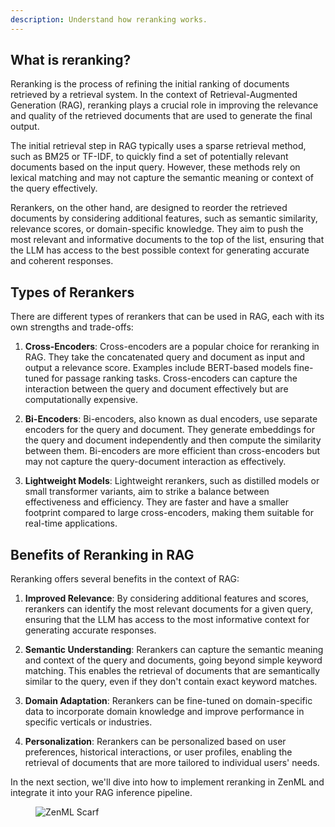 ```yaml
---
description: Understand how reranking works.
---
```


## What is reranking?

Reranking is the process of refining the initial ranking of documents retrieved
by a retrieval system. In the context of Retrieval-Augmented Generation (RAG),
reranking plays a crucial role in improving the relevance and quality of the
retrieved documents that are used to generate the final output.

The initial retrieval step in RAG typically uses a sparse retrieval method, such
as BM25 or TF-IDF, to quickly find a set of potentially relevant documents based
on the input query. However, these methods rely on lexical matching and may not
capture the semantic meaning or context of the query effectively.

Rerankers, on the other hand, are designed to reorder the retrieved documents by
considering additional features, such as semantic similarity, relevance scores,
or domain-specific knowledge. They aim to push the most relevant and informative
documents to the top of the list, ensuring that the LLM has access to the best
possible context for generating accurate and coherent responses.

## Types of Rerankers

There are different types of rerankers that can be used in RAG, each with its
own strengths and trade-offs:

1. **Cross-Encoders**: Cross-encoders are a popular choice for reranking in RAG.
   They take the concatenated query and document as input and output a relevance
   score. Examples include BERT-based models fine-tuned for passage ranking
   tasks. Cross-encoders can capture the interaction between the query and
   document effectively but are computationally expensive.

2. **Bi-Encoders**: Bi-encoders, also known as dual encoders, use separate
   encoders for the query and document. They generate embeddings for the query
   and document independently and then compute the similarity between them.
   Bi-encoders are more efficient than cross-encoders but may not capture the
   query-document interaction as effectively.

3. **Lightweight Models**: Lightweight rerankers, such as distilled models or
   small transformer variants, aim to strike a balance between effectiveness and
   efficiency. They are faster and have a smaller footprint compared to large
   cross-encoders, making them suitable for real-time applications.

## Benefits of Reranking in RAG

Reranking offers several benefits in the context of RAG:

1. **Improved Relevance**: By considering additional features and scores,
   rerankers can identify the most relevant documents for a given query,
   ensuring that the LLM has access to the most informative context for
   generating accurate responses.

2. **Semantic Understanding**: Rerankers can capture the semantic meaning and
   context of the query and documents, going beyond simple keyword matching.
   This enables the retrieval of documents that are semantically similar to the
   query, even if they don't contain exact keyword matches.

3. **Domain Adaptation**: Rerankers can be fine-tuned on domain-specific data to
   incorporate domain knowledge and improve performance in specific verticals or
   industries.

4. **Personalization**: Rerankers can be personalized based on user preferences,
   historical interactions, or user profiles, enabling the retrieval of
   documents that are more tailored to individual users' needs.

In the next section, we'll dive into how to implement reranking in ZenML and
integrate it into your RAG inference pipeline.

<!-- For scarf -->
<figure><img alt="ZenML Scarf" referrerpolicy="no-referrer-when-downgrade" src="https://static.scarf.sh/a.png?x-pxid=f0b4f458-0a54-4fcd-aa95-d5ee424815bc" /></figure>
